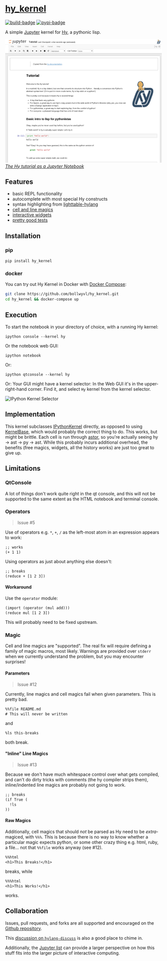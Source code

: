 # [hy_kernel][]

[![build-badge][]][build] [![pypi-badge][]][pypi]

A simple [Jupyter][] kernel for [Hy](http://hylang.org), a pythonic lisp.

[![](screenshot.png) _The Hy tutorial as a Jupyter Notebook_][tutorial]


## Features
- basic REPL functionality
- autocomplete with most special Hy constructs
- syntax highlighting from [lighttable-hylang][]
- [cell and line magics][magic]
- [interactive widgets][widgets]
- [pretty good tests][build]


## Installation


### pip
```shell
pip install hy_kernel
```


### docker
You can try out Hy Kernel in Docker with [Docker Compose][docker-compose]:

```bash
git clone https://github.com/bollwyvl/hy_kernel.git
cd hy_kernel && docker-compose up
```

## Execution
To start the notebook in your directory of choice, with a running Hy kernel:

```console
ipython console --kernel hy
```

Or the notebook web GUI:

```shell
ipython notebook
```

Or:
```shell
ipython qtconsole --kernel hy
```

Or:
Your GUI might have a kernel selector: In the Web GUI it's in the
upper-right-hand corner. Find it, and select `Hy` kernel from the kernel
selector.

![IPython Kernel Selector][kernel-selector]


## Implementation
This kernel subclasses [IPythonKernel][] directly, as opposed to using
[KernelBase][], which would probably the correct thing to do. This works, but
might be brittle. Each cell is run through [astor][], so you're actually
seeing hy → ast → py → ast. While this probably incurs additional overhead,
the benefits (free magics, widgets, all the history works) are just too great to
give up.


## Limitations

### QtConsole
A lot of things don't work quite right in the qt console, and this will not be
supported to the same extent as the HTML notebook and terminal console.

### Operators

> Issue #5

Use of operators e.g. `*`, `+`, `/` as the left-most atom in an expression appears to
work:
```hylang
;; works
(+ 1 1)
```

Using operators as just about anything else doesn't:
```hylang
;; breaks
(reduce + [1 2 3])
```

#### Workaround
Use the `operator` module:

```hylang
(import (operator (mul add)))
(reduce mul [1 2 3])
```

This will probably need to be fixed upstream.


### Magic
Cell and line magics are "supported". The real fix will require defining a
family of magic macros, most likely. Warnings are provided over `stderr`
when we currently understand the problem, but you may encounter surprises!

#### Parameters

> Issue #12

Currently, line magics and cell magics fail when given parameters. This is
pretty bad.

```hylang
%%file README.md
# This will never be written
```

and

```hylang
%ls this-breaks
```

both break.

#### "Inline" Line Magics

> Issue #13

Because we don't have much whitespace control over what gets compiled, and can't
do dirty tricks with comments (the hy compiler strips them), inline/indented
line magics are probably not going to work.

```hylang
;; breaks
(if True (
  !ls
))
```

#### Raw Magics
Additionally, cell magics that should _not_ be parsed as Hy need to be _extra_-
magiced, with `%%%`. This is because there is no way to know whether a
particular magic expects python, or some other crazy thing e.g. html, ruby,
a file... not that `%%file` works anyway (see #12).

```hylang
%%html
<h1>This Breaks!</h1>
```

breaks, while

```hylang
%%%html
<h1>This Works!</h1>
```

works.


## Collaboration
Issues, pull requests, and forks are all supported and encouraged on the [Github
repository][hy_kernel].

This [discussion on `hylang-discuss`][discuss] is also a good place to chime in.

Additionally, the [Jupyter list][] can provide a larger perspective on how this
stuff fits into the larger picture of interactive computing.

[astor]: https://github.com/berkerpeksag/astor
[build-badge]: https://travis-ci.org/bollwyvl/hy_kernel.svg
[build]: https://travis-ci.org/bollwyvl/hy_kernel
[discuss]: https://groups.google.com/forum/#!topic/hylang-discuss/UkoET6pU5sM
[docker-compose]: https://docs.docker.com/compose/
[hy_kernel]: https://github.com/bollwyvl/hy_kernel
[IPythonKernel]: https://github.com/ipython/ipython/blob/master/IPython/kernel/zmq/ipkernel.py
[Jupyter]: http://jupyter.org
[Jupyter list]: https://groups.google.com/forum/#!forum/jupyter
[kernel-selector]: http://ipython.org/ipython-doc/dev/_images/kernel_selector_screenshot.png
[KernelBase]: https://github.com/ipython/ipython/blob/master/IPython/kernel/zmq/kernelbase.py
[lighttable-hylang]: https://github.com/cndreisbach/lighttable-hylang
[magic]: notebooks/Magics.ipynb
[pypi-badge]: https://img.shields.io/pypi/v/hy_kernel.svg
[pypi]: https://pypi.python.org/pypi/hy_kernel/
[tutorial]: http://nbviewer.ipython.org/github/bollwyvl/hy_kernel/blob/master/notebooks/Tutorial.ipynb
[widgets]: notebooks/Widgets.ipynb
